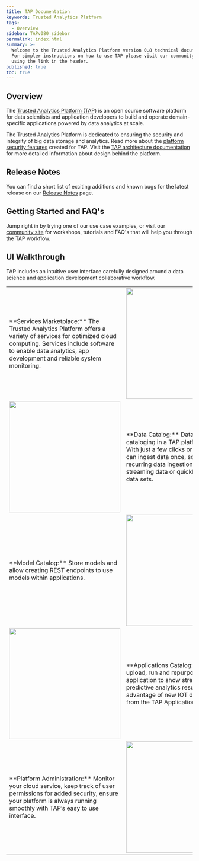 ```yaml
---
title: TAP Documentation
keywords: Trusted Analytics Platform
tags:
  - Overview
sidebar: TAPv080_sidebar
permalink: index.html
summary: >-
  Welcome to the Trusted Analytics Platform version 0.8 technical documentation.
  For simpler instructions on how to use TAP please visit our community site
  using the link in the header.
published: true
toc: true
---
```


## Overview

The [Trusted Analytics Platform (TAP)](http://www.trustedanalytics.org) is an open source software platform for data scientists and application developers to build and operate domain-specific applications powered by data analytics at scale.

The Trusted Analytics Platform is dedicated to ensuring the security and integrity of big data storage and analytics. Read more about the [platform security features](Platform_security_features.md) created for TAP.  Visit the [TAP architecture documentation](taparchitechture.pdf) for more detailed information about design behind the platform.

##  Release Notes

You can find a short list of exciting additions and known bugs for the latest release on our [Release Notes](Release_notes.mdnote) page.

##  Getting Started and FAQ's

Jump right in by trying one of our use case examples, or visit our [community site](https://community.trustedanalytics.org/welcome) for workshops, tutorials and FAQ's that will help you through the TAP workflow.

## UI Walkthrough

TAP includes an intuitive user interface carefully designed around a data science and  application development collaborative workflow.  

<table>

<tr>
<td width="50%">**Services Marketplace:** The Trusted Analytics Platform offers a variety of services for optimized cloud computing. Services include software to enable data analytics, app development and reliable system monitoring.</td> 
<td width="50%"><img src="/images/UI_marketplace_900x.gif" width="300px"> </td>
</tr>

<tr>
<td width="50%"><img src="/images/UI_datacatalog_900x.gif" width="300px"></td>
<td width="50%">**Data Catalog:** Data ingestion and cataloging in a TAP platform is easy. With just a few clicks or commands you can ingest data once, schedule recurring data ingestion, work with streaming data or quickly find existing data sets.</td>
</tr>

<tr>
<td width="50%">**Model Catalog:** Store models and allow creating REST endpoints to use models within applications.</td>
<td width="50%"><img src="/images/UI_modelcatalog_900x.gif" width="300px"></td>
</tr>

<tr>
<td width="50%"><img src="/images/UI_appcatalog_900x.gif" width="300px"></td>
<td width="50%">**Applications Catalog:** Build, upload, run and repurpose any application to show streaming data, predictive analytics results, or take advantage of new IOT device output all from the TAP Applications Catalog.</td>
</tr>

<tr>
<td width="50%">**Platform Administration:** Monitor your cloud service, keep track of user permissions for added security, ensure your platform is always running smoothly with TAP’s easy to use interface.</td>
<td width="50%"><img src="/images/UI_platformadmin_900x.gif" width="300px"></td>
</tr>
